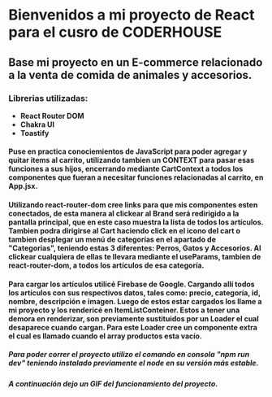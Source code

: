 # Bienvenidos a mi proyecto de React para el cusro de CODERHOUSE

## Base mi proyecto en un E-commerce relacionado a la venta de comida de animales y accesorios.


### Librerias utilizadas:
* __React Router DOM__
* __Chakra UI__
* __Toastify__


#### Puse en practica conociemientos de JavaScript para poder agregar y quitar items al carrito, utilizando tambien un CONTEXT para pasar esas funciones a sus hijos, encerrando mediante CartContext a todos los componentes que fueran a necesitar funciones relacionadas al carrito, en App.jsx.


#### Utilizando react-router-dom cree links para que mis componentes esten conectados, de esta manera al clickear al Brand será redirigido a la pantalla principal, que en este caso muestra la lista de todos los artículos. Tambien podra dirigirse al Cart haciendo click en el icono del cart o tambien desplegar un menú de categorías en el apartado de "Categorias", teniendo estas 3 diferentes: Perros, Gatos y Accesorios. Al clickear cualquiera de ellas te llevara mediante el useParams, tambien de react-router-dom, a todos los artículos de esa categoría. 

#### Para cargar los artículos utilicé Firebase de Google. Cargando allí todos los artículos con sus respectivos datos, tales como: precio, categoría, id, nombre, descripción e imagen. Luego de estos estar cargados los llame a mi proyecto y los rendericé en ItemListConteiner. Estos a tener una demora en renderizar, son previamente sustituidos por un Loader el cual desaparece cuando cargan. Para este Loader cree un componente extra el cual es llamado cuando el array productos esta vacío. 


##### Para poder correr el proyecto utilizo el comando en consola "npm run dev" teniendo instalado previamente el node en su versión más estable. 

##### A continuación dejo un GIF del funcionamiento del proyecto. 



